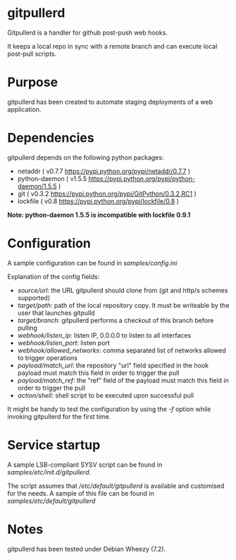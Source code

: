 # gitpullerd

Gitpullerd is a handler for github post-push web hooks.

It keeps a local repo in sync with a remote branch and can execute local post-pull
scripts.

# Purpose

gitpullerd has been created to automate staging deployments of a web application.

# Dependencies

gitpullerd depends on the following python packages:

 * netaddr ( v0.7.7 https://pypi.python.org/pypi/netaddr/0.7.7 )
 * python-daemon ( v1.5.5 https://pypi.python.org/pypi/python-daemon/1.5.5 )
 * git ( v0.3.2 https://pypi.python.org/pypi/GitPython/0.3.2.RC1 )
 * lockfile ( v0.8 https://pypi.python.org/pypi/lockfile/0.8 )

__Note: python-daemon 1.5.5 is incompatible with lockfile 0.9.1__

# Configuration

A sample configuration can be found in _samples/config.ini_

Explanation of the config fields:

 * _source/url_: the URL gitpullerd should clone from (git and http/s schemes supported)
 * _target/path_: path of the local repository copy. It must be writeable by the user that
 launches gitpulld
 * _target/branch_: gitpullerd performs a checkout of this branch before pulling
 * _webhook/listen_ip_: listen IP, 0.0.0.0 to listen to all interfaces
 * _webhook/listen_port_: listen port
 * _webhook/allowed_networks_: comma separated list of networks allowed to trigger operations
 * _payload/match_url_: the repository "url" field specified in the hook payload must
 match this field in order to trigger the pull
 * _payload/match_ref_: the "ref" field of the payload must match this field in order to
 trigger the pull
 * _action/shell_: shell script to be executed upon successful pull

It might be handy to test the configuration by using the _-f_ option while invoking
gitpullerd for the first time.

# Service startup

A sample LSB-compliant SYSV script can be found in _samples/etc/init.d/gitpullerd_.

The script assumes that _/etc/default/gitpullerd_ is available and customised for the
needs. A sample of this file can be found in _samples/etc/default/gitpullerd_

# Notes

gitpullerd has been tested under Debian Wheezy (7.2).
